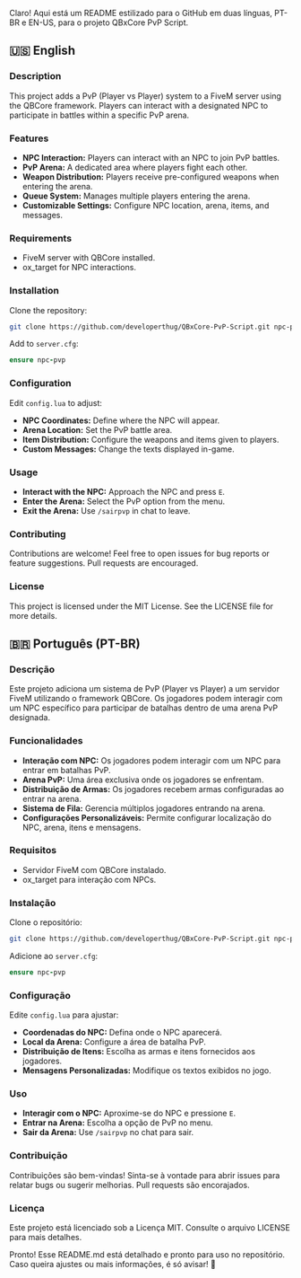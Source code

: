 Claro! Aqui está um README estilizado para o GitHub em duas línguas, PT-BR e EN-US, para o projeto QBxCore PvP Script.

## 🇺🇸 English

### Description
This project adds a PvP (Player vs Player) system to a FiveM server using the QBCore framework. Players can interact with a designated NPC to participate in battles within a specific PvP arena.

### Features
- **NPC Interaction:** Players can interact with an NPC to join PvP battles.
- **PvP Arena:** A dedicated area where players fight each other.
- **Weapon Distribution:** Players receive pre-configured weapons when entering the arena.
- **Queue System:** Manages multiple players entering the arena.
- **Customizable Settings:** Configure NPC location, arena, items, and messages.

### Requirements
- FiveM server with QBCore installed.
- ox_target for NPC interactions.

### Installation
Clone the repository:
```bash
git clone https://github.com/developerthug/QBxCore-PvP-Script.git npc-pvp
```
Add to `server.cfg`:
```ruby
ensure npc-pvp
```

### Configuration
Edit `config.lua` to adjust:
- **NPC Coordinates:** Define where the NPC will appear.
- **Arena Location:** Set the PvP battle area.
- **Item Distribution:** Configure the weapons and items given to players.
- **Custom Messages:** Change the texts displayed in-game.

### Usage
- **Interact with the NPC:** Approach the NPC and press `E`.
- **Enter the Arena:** Select the PvP option from the menu.
- **Exit the Arena:** Use `/sairpvp` in chat to leave.

### Contributing
Contributions are welcome! Feel free to open issues for bug reports or feature suggestions. Pull requests are encouraged.

### License
This project is licensed under the MIT License. See the LICENSE file for more details.

## 🇧🇷 Português (PT-BR)

### Descrição
Este projeto adiciona um sistema de PvP (Player vs Player) a um servidor FiveM utilizando o framework QBCore. Os jogadores podem interagir com um NPC específico para participar de batalhas dentro de uma arena PvP designada.

### Funcionalidades
- **Interação com NPC:** Os jogadores podem interagir com um NPC para entrar em batalhas PvP.
- **Arena PvP:** Uma área exclusiva onde os jogadores se enfrentam.
- **Distribuição de Armas:** Os jogadores recebem armas configuradas ao entrar na arena.
- **Sistema de Fila:** Gerencia múltiplos jogadores entrando na arena.
- **Configurações Personalizáveis:** Permite configurar localização do NPC, arena, itens e mensagens.

### Requisitos
- Servidor FiveM com QBCore instalado.
- ox_target para interação com NPCs.

### Instalação
Clone o repositório:
```bash
git clone https://github.com/developerthug/QBxCore-PvP-Script.git npc-pvp
```
Adicione ao `server.cfg`:
```ruby
ensure npc-pvp
```

### Configuração
Edite `config.lua` para ajustar:
- **Coordenadas do NPC:** Defina onde o NPC aparecerá.
- **Local da Arena:** Configure a área de batalha PvP.
- **Distribuição de Itens:** Escolha as armas e itens fornecidos aos jogadores.
- **Mensagens Personalizadas:** Modifique os textos exibidos no jogo.

### Uso
- **Interagir com o NPC:** Aproxime-se do NPC e pressione `E`.
- **Entrar na Arena:** Escolha a opção de PvP no menu.
- **Sair da Arena:** Use `/sairpvp` no chat para sair.

### Contribuição
Contribuições são bem-vindas! Sinta-se à vontade para abrir issues para relatar bugs ou sugerir melhorias. Pull requests são encorajados.

### Licença
Este projeto está licenciado sob a Licença MIT. Consulte o arquivo LICENSE para mais detalhes.

Pronto! Esse README.md está detalhado e pronto para uso no repositório. Caso queira ajustes ou mais informações, é só avisar! 🚀
